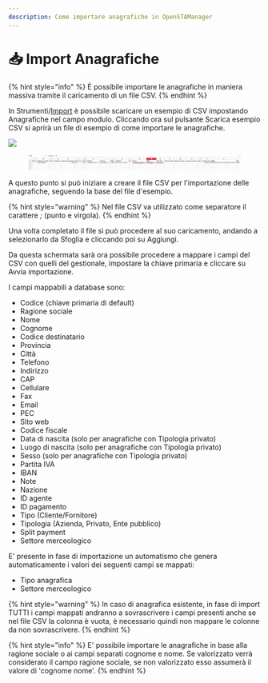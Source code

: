 ```yaml
---
description: Come importare anagrafiche in OpenSTAManager
---
```


# 📥 Import Anagrafiche

{% hint style="info" %}
È possibile importare le anagrafiche in maniera massiva tramite il caricamento di un file CSV.
{% endhint %}

In Strumenti/[Import](./) è possibile scaricare un esempio di CSV impostando Anagrafiche nel campo modulo. Cliccando ora sul pulsante Scarica esempio CSV si aprirà un file di esempio di come importare le anagrafiche.

![](https://firebasestorage.googleapis.com/v0/b/gitbook-x-prod.appspot.com/o/spaces%2F-LZJeLg23eVDvrCv74U7-887967055%2Fuploads%2FKAYcjU46Mt551Js0WFWg%2Ffile.png?alt=media)

<figure><img src="../../../../.gitbook/assets/immagine (38) (1) (1).png" alt=""><figcaption></figcaption></figure>

A questo punto si può iniziare a creare il file CSV per l'importazione delle anagrafiche, seguendo la base del file d'esempio.

{% hint style="warning" %}
Nel file CSV va utilizzato come separatore il carattere _;_ (punto e virgola).
{% endhint %}

Una volta completato il file si può procedere al suo caricamento, andando a selezionarlo da Sfoglia e cliccando poi su Aggiungi.

Da questa schermata sarà ora possibile procedere a mappare i campi del CSV con quelli del gestionale, impostare la chiave primaria e cliccare su Avvia importazione.

I campi mappabili a database sono:

* Codice (chiave primaria di default)
* Ragione sociale
* Nome
* Cognome
* Codice destinatario
* Provincia
* Città
* Telefono
* Indirizzo
* CAP
* Cellulare
* Fax
* Email
* PEC
* Sito web
* Codice fiscale
* Data di nascita (solo per anagrafiche con Tipologia privato)
* Luogo di nascita (solo per anagrafiche con Tipologia privato)
* Sesso (solo per anagrafiche con Tipologia privato)
* Partita IVA
* IBAN
* Note
* Nazione
* ID agente
* ID pagamento
* Tipo (Cliente/Fornitore)
* Tipologia (Azienda, Privato, Ente pubblico)
* Split payment
* Settore merceologico

E' presente in fase di importazione un automatismo che genera automaticamente i valori dei seguenti campi se mappati:

* Tipo anagrafica
* Settore merceologico

{% hint style="warning" %}
In caso di anagrafica esistente, in fase di import TUTTI i campi mappati andranno a sovrascrivere i campi presenti anche se nel file CSV la colonna è vuota, è necessario quindi non mappare le colonne da non sovrascrivere.
{% endhint %}

{% hint style="info" %}
E' possibile importare le anagrafiche in base alla ragione sociale o ai campi separati  cognome e nome. Se valorizzato verrà considerato il campo ragione sociale, se non valorizzato esso assumerà il valore di 'cognome nome'.
{% endhint %}
